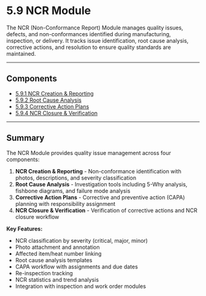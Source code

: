 # 5.9 NCR Module

The NCR (Non-Conformance Report) Module manages quality issues, defects, and non-conformances identified during manufacturing, inspection, or delivery. It tracks issue identification, root cause analysis, corrective actions, and resolution to ensure quality standards are maintained.

---

## Components

- [5.9.1 NCR Creation & Reporting](5.9-NCR-Module/5.9.1-NCR-Creation-Reporting.md)
- [5.9.2 Root Cause Analysis](5.9-NCR-Module/5.9.2-Root-Cause-Analysis.md)
- [5.9.3 Corrective Action Plans](5.9-NCR-Module/5.9.3-Corrective-Action.md)
- [5.9.4 NCR Closure & Verification](5.9-NCR-Module/5.9.4-NCR-Closure-Verification.md)

---

## Summary

The NCR Module provides quality issue management across four components:

1. **NCR Creation & Reporting** - Non-conformance identification with photos, descriptions, and severity classification
2. **Root Cause Analysis** - Investigation tools including 5-Why analysis, fishbone diagrams, and failure mode analysis
3. **Corrective Action Plans** - Corrective and preventive action (CAPA) planning with responsibility assignment
4. **NCR Closure & Verification** - Verification of corrective actions and NCR closure workflow

**Key Features:**
- NCR classification by severity (critical, major, minor)
- Photo attachment and annotation
- Affected item/heat number linking
- Root cause analysis templates
- CAPA workflow with assignments and due dates
- Re-inspection tracking
- NCR statistics and trend analysis
- Integration with inspection and work order modules
